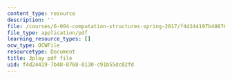 ```yaml
---
content_type: resource
description: ''
file: /courses/6-004-computation-structures-spring-2017/f4d244197b4887680130c91b55dc02fd_3VGZANOQXAM.pdf
file_type: application/pdf
learning_resource_types: []
ocw_type: OCWFile
resourcetype: Document
title: 3play pdf file
uid: f4d24419-7b48-8768-0130-c91b55dc02fd
---
```

